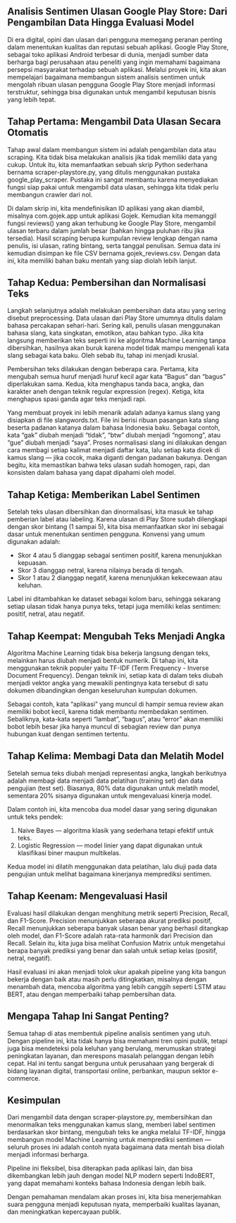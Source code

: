## Analisis Sentimen Ulasan Google Play Store: Dari Pengambilan Data Hingga Evaluasi Model
Di era digital, opini dan ulasan dari pengguna memegang peranan penting dalam menentukan kualitas dan reputasi sebuah aplikasi. Google Play Store, sebagai toko aplikasi Android terbesar di dunia, menjadi sumber data berharga bagi perusahaan atau peneliti yang ingin memahami bagaimana persepsi masyarakat terhadap sebuah aplikasi. Melalui proyek ini, kita akan mempelajari bagaimana membangun sistem analisis sentimen untuk mengolah ribuan ulasan pengguna Google Play Store menjadi informasi terstruktur, sehingga bisa digunakan untuk mengambil keputusan bisnis yang lebih tepat.

## Tahap Pertama: Mengambil Data Ulasan Secara Otomatis
Tahap awal dalam membangun sistem ini adalah pengambilan data atau scraping. Kita tidak bisa melakukan analisis jika tidak memiliki data yang cukup. Untuk itu, kita memanfaatkan sebuah skrip Python sederhana bernama scraper-playstore.py, yang ditulis menggunakan pustaka google_play_scraper. Pustaka ini sangat membantu karena menyediakan fungsi siap pakai untuk mengambil data ulasan, sehingga kita tidak perlu membangun crawler dari nol.

Di dalam skrip ini, kita mendefinisikan ID aplikasi yang akan diambil, misalnya com.gojek.app untuk aplikasi Gojek. Kemudian kita memanggil fungsi reviews() yang akan terhubung ke Google Play Store, mengambil ulasan terbaru dalam jumlah besar (bahkan hingga puluhan ribu jika tersedia). Hasil scraping berupa kumpulan review lengkap dengan nama penulis, isi ulasan, rating bintang, serta tanggal penulisan. Semua data ini kemudian disimpan ke file CSV bernama gojek_reviews.csv. Dengan data ini, kita memiliki bahan baku mentah yang siap diolah lebih lanjut.

## Tahap Kedua: Pembersihan dan Normalisasi Teks
Langkah selanjutnya adalah melakukan pembersihan data atau yang sering disebut preprocessing. Data ulasan dari Play Store umumnya ditulis dalam bahasa percakapan sehari-hari. Sering kali, penulis ulasan menggunakan bahasa slang, kata singkatan, emotikon, atau bahkan typo. Jika kita langsung memberikan teks seperti ini ke algoritma Machine Learning tanpa dibersihkan, hasilnya akan buruk karena model tidak mampu mengenali kata slang sebagai kata baku. Oleh sebab itu, tahap ini menjadi krusial.

Pembersihan teks dilakukan dengan beberapa cara. Pertama, kita mengubah semua huruf menjadi huruf kecil agar kata “Bagus” dan “bagus” diperlakukan sama. Kedua, kita menghapus tanda baca, angka, dan karakter aneh dengan teknik regular expression (regex). Ketiga, kita menghapus spasi ganda agar teks menjadi rapi.

Yang membuat proyek ini lebih menarik adalah adanya kamus slang yang disiapkan di file slangwords.txt. File ini berisi ribuan pasangan kata slang beserta padanan katanya dalam bahasa Indonesia baku. Sebagai contoh, kata “gak” diubah menjadi “tidak”, “btw” diubah menjadi “ngomong”, atau “gue” diubah menjadi “saya”. Proses normalisasi slang ini dilakukan dengan cara membagi setiap kalimat menjadi daftar kata, lalu setiap kata dicek di kamus slang — jika cocok, maka diganti dengan padanan bakunya. Dengan begitu, kita memastikan bahwa teks ulasan sudah homogen, rapi, dan konsisten dalam bahasa yang dapat dipahami oleh model.

## Tahap Ketiga: Memberikan Label Sentimen
Setelah teks ulasan dibersihkan dan dinormalisasi, kita masuk ke tahap pemberian label atau labeling. Karena ulasan di Play Store sudah dilengkapi dengan skor bintang (1 sampai 5), kita bisa memanfaatkan skor ini sebagai dasar untuk menentukan sentimen pengguna. Konvensi yang umum digunakan adalah:
- Skor 4 atau 5 dianggap sebagai sentimen positif, karena menunjukkan kepuasan.
- Skor 3 dianggap netral, karena nilainya berada di tengah.
- Skor 1 atau 2 dianggap negatif, karena menunjukkan kekecewaan atau keluhan.

Label ini ditambahkan ke dataset sebagai kolom baru, sehingga sekarang setiap ulasan tidak hanya punya teks, tetapi juga memiliki kelas sentimen: positif, netral, atau negatif.

##  Tahap Keempat: Mengubah Teks Menjadi Angka
Algoritma Machine Learning tidak bisa bekerja langsung dengan teks, melainkan harus diubah menjadi bentuk numerik. Di tahap ini, kita menggunakan teknik populer yaitu TF-IDF (Term Frequency - Inverse Document Frequency). Dengan teknik ini, setiap kata di dalam teks diubah menjadi vektor angka yang mewakili pentingnya kata tersebut di satu dokumen dibandingkan dengan keseluruhan kumpulan dokumen.

Sebagai contoh, kata “aplikasi” yang muncul di hampir semua review akan memiliki bobot kecil, karena tidak membantu membedakan sentimen. Sebaliknya, kata-kata seperti “lambat”, “bagus”, atau “error” akan memiliki bobot lebih besar jika hanya muncul di sebagian review dan punya hubungan kuat dengan sentimen tertentu.

## Tahap Kelima: Membagi Data dan Melatih Model
Setelah semua teks diubah menjadi representasi angka, langkah berikutnya adalah membagi data menjadi data pelatihan (training set) dan data pengujian (test set). Biasanya, 80% data digunakan untuk melatih model, sementara 20% sisanya digunakan untuk mengevaluasi kinerja model.

Dalam contoh ini, kita mencoba dua model dasar yang sering digunakan untuk teks pendek:
1. Naive Bayes — algoritma klasik yang sederhana tetapi efektif untuk teks.
2. Logistic Regression — model linier yang dapat digunakan untuk klasifikasi biner maupun multikelas.

Kedua model ini dilatih menggunakan data pelatihan, lalu diuji pada data pengujian untuk melihat bagaimana kinerjanya memprediksi sentimen.

## Tahap Keenam: Mengevaluasi Hasil

Evaluasi hasil dilakukan dengan menghitung metrik seperti Precision, Recall, dan F1-Score. Precision menunjukkan seberapa akurat prediksi positif, Recall menunjukkan seberapa banyak ulasan benar yang berhasil ditangkap oleh model, dan F1-Score adalah rata-rata harmonik dari Precision dan Recall. Selain itu, kita juga bisa melihat Confusion Matrix untuk mengetahui berapa banyak prediksi yang benar dan salah untuk setiap kelas (positif, netral, negatif).

Hasil evaluasi ini akan menjadi tolok ukur apakah pipeline yang kita bangun bekerja dengan baik atau masih perlu ditingkatkan, misalnya dengan menambah data, mencoba algoritma yang lebih canggih seperti LSTM atau BERT, atau dengan memperbaiki tahap pembersihan data.

## Mengapa Tahap Ini Sangat Penting?
Semua tahap di atas membentuk pipeline analisis sentimen yang utuh. Dengan pipeline ini, kita tidak hanya bisa memahami tren opini publik, tetapi juga bisa mendeteksi pola keluhan yang berulang, merumuskan strategi peningkatan layanan, dan merespons masalah pelanggan dengan lebih cepat. Hal ini tentu sangat berguna untuk perusahaan yang bergerak di bidang layanan digital, transportasi online, perbankan, maupun sektor e-commerce.

##  Kesimpulan
Dari mengambil data dengan scraper-playstore.py, membersihkan dan menormalkan teks menggunakan kamus slang, memberi label sentimen berdasarkan skor bintang, mengubah teks ke angka melalui TF-IDF, hingga membangun model Machine Learning untuk memprediksi sentimen — seluruh proses ini adalah contoh nyata bagaimana data mentah bisa diolah menjadi informasi berharga.

Pipeline ini fleksibel, bisa diterapkan pada aplikasi lain, dan bisa dikembangkan lebih jauh dengan model NLP modern seperti IndoBERT, yang dapat memahami konteks bahasa Indonesia dengan lebih baik.

Dengan pemahaman mendalam akan proses ini, kita bisa menerjemahkan suara pengguna menjadi keputusan nyata, memperbaiki kualitas layanan, dan meningkatkan kepercayaan publik.

